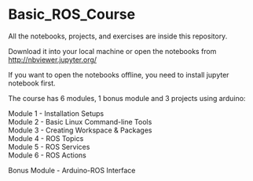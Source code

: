 # Basic_ROS_Course
All the notebooks, projects, and exercises are inside this repository.

Download it into your local machine or open the notebooks from http://nbviewer.jupyter.org/

If you want to open the notebooks offline, you need to install jupyter notebook first.

The course has 6 modules, 1 bonus module and 3 projects using arduino:

Module 1 - Installation Setups  
Module 2 - Basic Linux Command-line Tools  
Module 3 - Creating Workspace & Packages  
Module 4 - ROS Topics  
Module 5 - ROS Services  
Module 6 - ROS Actions   

Bonus Module - Arduino-ROS Interface


